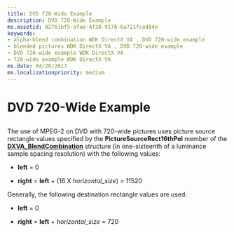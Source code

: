 ```yaml
---
title: DVD 720-Wide Example
description: DVD 720-Wide Example
ms.assetid: 02761bf5-afae-4f38-9178-6a721fcad84e
keywords:
- alpha-blend combination WDK DirectX VA , DVD 720-wide example
- blended pictures WDK DirectX VA , DVD 720-wide example
- DVD 720-wide example WDK DirectX VA
- 720-wide example WDK DirectX VA
ms.date: 04/20/2017
ms.localizationpriority: medium
---
```


# DVD 720-Wide Example


## <span id="ddk_dvd_720_wide_example_gg"></span><span id="DDK_DVD_720_WIDE_EXAMPLE_GG"></span>


The use of MPEG-2 on DVD with 720-wide pictures uses picture source rectangle values specified by the **PictureSourceRect16thPel** member of the [**DXVA\_BlendCombination**](/windows-hardware/drivers/ddi/dxva/ns-dxva-_dxva_blendcombination) structure (in one-sixteenth of a luminance sample spacing resolution) with the following values:

-   **left** = 0

-   **right** = **left** + (16 X *horizontal\_size*) = 11520

Generally, the following destination rectangle values are used:

-   **left** = 0

-   **right** = **left** + *horizontal\_size* = 720

 

